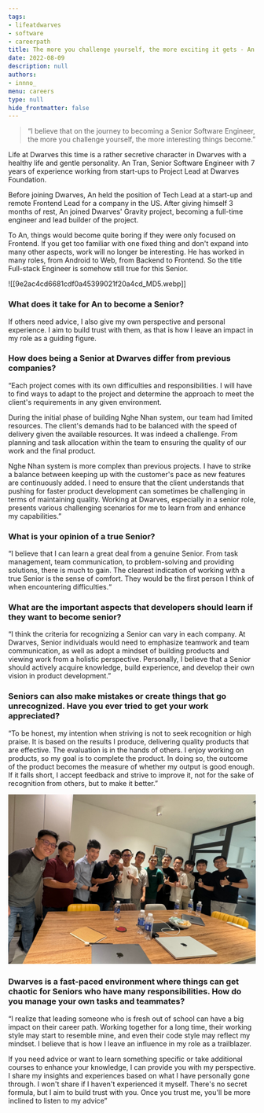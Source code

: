 ```yaml
---
tags: 
- lifeatdwarves
- software
- careerpath
title: The more you challenge yourself, the more exciting it gets - An Tran
date: 2022-08-09
description: null
authors: 
- innno_
menu: careers
type: null
hide_frontmatter: false
---
```


> “I believe that on the journey to becoming a Senior Software Engineer, the more you challenge yourself, the more interesting things become.”

Life at Dwarves this time is a rather secretive character in Dwarves with a healthy life and gentle personality. An Tran, Senior Software Engineer with 7 years of experience working from start-ups to Project Lead at Dwarves Foundation. 

Before joining Dwarves, An held the position of Tech Lead at a start-up and remote Frontend Lead for a company in the US. After giving himself 3 months of rest, An joined Dwarves' Gravity project, becoming a full-time engineer and lead builder of the project.

To An, things would become quite boring if they were only focused on Frontend. If you get too familiar with one fixed thing and don't expand into many other aspects, work will no longer be interesting. He has worked in many roles, from Android to Web, from Backend to Frontend. So the title Full-stack Engineer is somehow still true for this Senior. 

![[9e2ac4cd6681cdf0a45399021f20a4cd_MD5.webp]]

### What does it take for An to become a Senior?
If others need advice, I also give my own perspective and personal experience. I aim to build trust with them, as that is how I leave an impact in my role as a guiding figure.

### How does being a Senior at Dwarves differ from previous companies?
“Each project comes with its own difficulties and responsibilities. I will have to find ways to adapt to the project and determine the approach to meet the client's requirements in any given environment.

During the initial phase of building Nghe Nhan system, our team had limited resources. The client's demands had to be balanced with the speed of delivery given the available resources. It was indeed a challenge. From planning and task allocation within the team to ensuring the quality of our work and the final product.

Nghe Nhan system is more complex than previous projects. I have to strike a balance between keeping up with the customer's pace as new features are continuously added. I need to ensure that the client understands that pushing for faster product development can sometimes be challenging in terms of maintaining quality. Working at Dwarves, especially in a senior role, presents various challenging scenarios for me to learn from and enhance my capabilities.”

### What is your opinion of a true Senior?
“I believe that I can learn a great deal from a genuine Senior. From task management, team communication, to problem-solving and providing solutions, there is much to gain. The clearest indication of working with a true Senior is the sense of comfort. They would be the first person I think of when encountering difficulties.“

### What are the important aspects that developers should learn if they want to become senior? 
“I think the criteria for recognizing a Senior can vary in each company. At Dwarves, Senior individuals would need to emphasize teamwork and team communication, as well as adopt a mindset of building products and viewing work from a holistic perspective. Personally, I believe that a Senior should actively acquire knowledge, build experience, and develop their own vision in product development.”

### Seniors can also make mistakes or create things that go unrecognized. Have you ever tried to get your work appreciated?
“To be honest, my intention when striving is not to seek recognition or high praise. It is based on the results I produce, delivering quality products that are effective. The evaluation is in the hands of others. I enjoy working on products, so my goal is to complete the product. In doing so, the outcome of the product becomes the measure of whether my output is good enough. If it falls short, I accept feedback and strive to improve it, not for the sake of recognition from others, but to make it better.”

![](assets/life-at-dwarves-with-an-tran-the-more-you-challenge-yourself-the-more-exciting-it-gets/96B7765A-86B3-43D2-8F4A-8EE09D21B695.JPG)

### Dwarves is a fast-paced environment where things can get chaotic for Seniors who have many responsibilities. How do you manage your own tasks and teammates?
“I realize that leading someone who is fresh out of school can have a big impact on their career path. Working together for a long time, their working style may start to resemble mine, and even their code style may reflect my mindset. I believe that is how I leave an influence in my role as a trailblazer.

If you need advice or want to learn something specific or take additional courses to enhance your knowledge, I can provide you with my perspective. I share my insights and experiences based on what I have personally gone through. I won't share if I haven't experienced it myself. There's no secret formula, but I aim to build trust with you. Once you trust me, you'll be more inclined to listen to my advice”